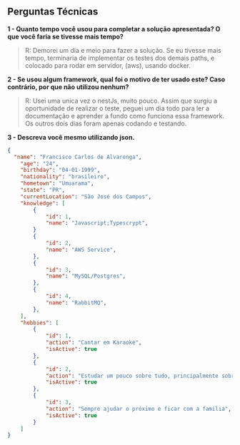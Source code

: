 ## Perguntas Técnicas

**1 - Quanto tempo você usou para completar a solução apresentada? O que você faria se tivesse mais tempo?**
> R: Demorei um dia e meio para fazer a solução. Se eu tivesse mais tempo, terminaria de implementar os testes dos demais paths, e colocado para rodar em servidor, (aws), usando docker.

**2 - Se usou algum framework, qual foi o motivo de ter usado este? Caso contrário, por que não utilizou nenhum?**
> R: Usei uma unica vez o nestJs, muito pouco. Assim que surgiu a oportunidade de realizar o teste, peguei um dia todo para ler a documentação e aprender a fundo como funciona essa framework. Os outros dois dias foram apenas codando e testando.

**3 - Descreva você mesmo utilizando json.**

```json
{
  "name": "Francisco Carlos de Alvarenga",
	"age": "24",
	"birthday": "04-01-1999",
	"nationality": "brasileiro",
	"hometown": "Umuarama",
	"state": "PR",
	"currentLocation": "São José dos Campos",
	"knowledge": [
		{
			"id": 1,
			"name": "Javascript;Typescrypt",
		}
		{
			"id": 2,
			"name": "AWS Service",
		},
		{
			"id": 3,
			"name": "MySQL/Postgres",
		},
		{
			"id": 4,
			"name": "RabbitMQ",
		},
	],
	"hobbies": [
		{
			"id": 1,
			"action": "Cantar em Karaoke",
			"isActive": true
		},
		{
			"id": 2,
			"action": "Estudar um pouco sobre tudo, principalmente sobre desenvolvimento",
			"isActive": true
		},
		{
			"id": 3,
			"action": "Sempre ajudar o próximo e ficar com a familia",
			"isActive": true
		}
	]
}
```